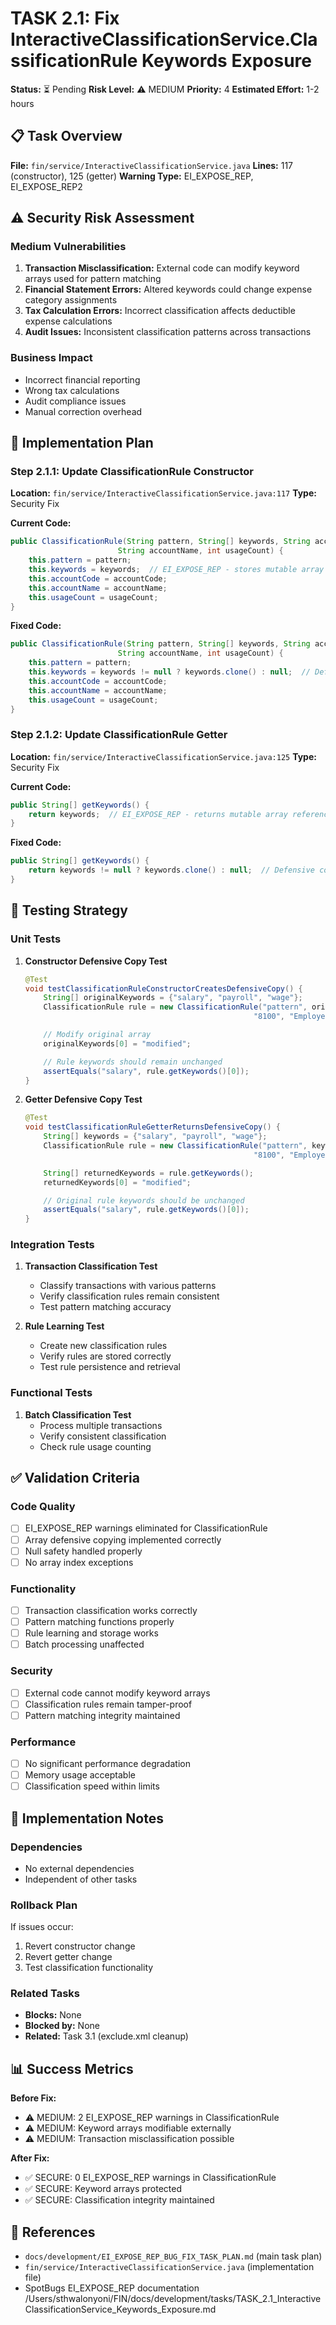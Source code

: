 # TASK 2.1: Fix InteractiveClassificationService.ClassificationRule Keywords Exposure
**Status:** ⏳ Pending
**Risk Level:** ⚠️ MEDIUM
**Priority:** 4
**Estimated Effort:** 1-2 hours

## 📋 Task Overview

**File:** `fin/service/InteractiveClassificationService.java`
**Lines:** 117 (constructor), 125 (getter)
**Warning Type:** EI_EXPOSE_REP, EI_EXPOSE_REP2

## ⚠️ Security Risk Assessment

### Medium Vulnerabilities
1. **Transaction Misclassification:** External code can modify keyword arrays used for pattern matching
2. **Financial Statement Errors:** Altered keywords could change expense category assignments
3. **Tax Calculation Errors:** Incorrect classification affects deductible expense calculations
4. **Audit Issues:** Inconsistent classification patterns across transactions

### Business Impact
- Incorrect financial reporting
- Wrong tax calculations
- Audit compliance issues
- Manual correction overhead

## 🔧 Implementation Plan

### Step 2.1.1: Update ClassificationRule Constructor
**Location:** `fin/service/InteractiveClassificationService.java:117`
**Type:** Security Fix

**Current Code:**
```java
public ClassificationRule(String pattern, String[] keywords, String accountCode,
                        String accountName, int usageCount) {
    this.pattern = pattern;
    this.keywords = keywords;  // EI_EXPOSE_REP - stores mutable array reference
    this.accountCode = accountCode;
    this.accountName = accountName;
    this.usageCount = usageCount;
}
```

**Fixed Code:**
```java
public ClassificationRule(String pattern, String[] keywords, String accountCode,
                        String accountName, int usageCount) {
    this.pattern = pattern;
    this.keywords = keywords != null ? keywords.clone() : null;  // Defensive copy
    this.accountCode = accountCode;
    this.accountName = accountName;
    this.usageCount = usageCount;
}
```

### Step 2.1.2: Update ClassificationRule Getter
**Location:** `fin/service/InteractiveClassificationService.java:125`
**Type:** Security Fix

**Current Code:**
```java
public String[] getKeywords() {
    return keywords;  // EI_EXPOSE_REP - returns mutable array reference
}
```

**Fixed Code:**
```java
public String[] getKeywords() {
    return keywords != null ? keywords.clone() : null;  // Defensive copy
}
```

## 🧪 Testing Strategy

### Unit Tests
1. **Constructor Defensive Copy Test**
   ```java
   @Test
   void testClassificationRuleConstructorCreatesDefensiveCopy() {
       String[] originalKeywords = {"salary", "payroll", "wage"};
       ClassificationRule rule = new ClassificationRule("pattern", originalKeywords,
                                                      "8100", "Employee Costs", 1);

       // Modify original array
       originalKeywords[0] = "modified";

       // Rule keywords should remain unchanged
       assertEquals("salary", rule.getKeywords()[0]);
   }
   ```

2. **Getter Defensive Copy Test**
   ```java
   @Test
   void testClassificationRuleGetterReturnsDefensiveCopy() {
       String[] keywords = {"salary", "payroll", "wage"};
       ClassificationRule rule = new ClassificationRule("pattern", keywords,
                                                      "8100", "Employee Costs", 1);

       String[] returnedKeywords = rule.getKeywords();
       returnedKeywords[0] = "modified";

       // Original rule keywords should be unchanged
       assertEquals("salary", rule.getKeywords()[0]);
   }
   ```

### Integration Tests
1. **Transaction Classification Test**
   - Classify transactions with various patterns
   - Verify classification rules remain consistent
   - Test pattern matching accuracy

2. **Rule Learning Test**
   - Create new classification rules
   - Verify rules are stored correctly
   - Test rule persistence and retrieval

### Functional Tests
1. **Batch Classification Test**
   - Process multiple transactions
   - Verify consistent classification
   - Check rule usage counting

## ✅ Validation Criteria

### Code Quality
- [ ] EI_EXPOSE_REP warnings eliminated for ClassificationRule
- [ ] Array defensive copying implemented correctly
- [ ] Null safety handled properly
- [ ] No array index exceptions

### Functionality
- [ ] Transaction classification works correctly
- [ ] Pattern matching functions properly
- [ ] Rule learning and storage works
- [ ] Batch processing unaffected

### Security
- [ ] External code cannot modify keyword arrays
- [ ] Classification rules remain tamper-proof
- [ ] Pattern matching integrity maintained

### Performance
- [ ] No significant performance degradation
- [ ] Memory usage acceptable
- [ ] Classification speed within limits

## 📝 Implementation Notes

### Dependencies
- No external dependencies
- Independent of other tasks

### Rollback Plan
If issues occur:
1. Revert constructor change
2. Revert getter change
3. Test classification functionality

### Related Tasks
- **Blocks:** None
- **Blocked by:** None
- **Related:** Task 3.1 (exclude.xml cleanup)

## 📊 Success Metrics

**Before Fix:**
- ⚠️ MEDIUM: 2 EI_EXPOSE_REP warnings in ClassificationRule
- ⚠️ MEDIUM: Keyword arrays modifiable externally
- ⚠️ MEDIUM: Transaction misclassification possible

**After Fix:**
- ✅ SECURE: 0 EI_EXPOSE_REP warnings in ClassificationRule
- ✅ SECURE: Keyword arrays protected
- ✅ SECURE: Classification integrity maintained

## 🔗 References

- `docs/development/EI_EXPOSE_REP_BUG_FIX_TASK_PLAN.md` (main task plan)
- `fin/service/InteractiveClassificationService.java` (implementation file)
- SpotBugs EI_EXPOSE_REP documentation</content>
<parameter name="filePath">/Users/sthwalonyoni/FIN/docs/development/tasks/TASK_2.1_InteractiveClassificationService_Keywords_Exposure.md